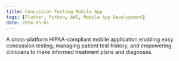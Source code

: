 ```yaml
---
title: Concussion Testing Mobile App
tags: [Flutter, Python, AWS, Mobile App Development]
date: 2024-05-01
---
```


A cross-platform HIPAA-compliant mobile application enabling easy concussion testing,
managing patient test history, and empowering clinicians to make informed treatment plans
and diagnoses.
